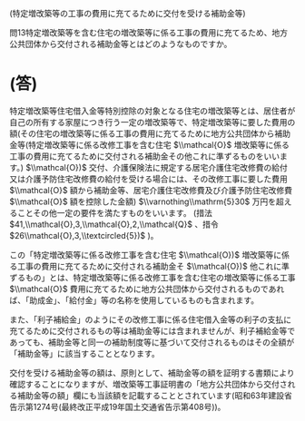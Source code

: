(特定増改築等の工事の費用に充てるために交付を受ける補助金等)

問13特定増改築等を含む住宅の増改築等に係る工事の費用に充てるため、地方公共団体から交付される補助金等とはどのようなものですか。

# (答)

特定増改築等住宅借入金等特別控除の対象となる住宅の増改築等とは、居住者が自己の所有する家屋につき行う一定の増改築等で、特定増改築等に要した費用の額(その住宅の増改築等に係る工事の費用に充てるために地方公共団体から補助金等(特定増改築等に係る改修工事を含む住宅 $\\mathcal{O}$ 増改築等に係る工事の費用に充てるために交付される補助金その他これに準ずるものをいいます。) $\\mathcal{O})$ 交付、介護保険法に規定する居宅介護住宅改修費の給付又は介護予防住宅改修費の給付を受ける場合には、その改修工事に要した費用 $\\mathcal{O}$ 額から補助金等、居宅介護住宅改修費及び介護予防住宅改修費 $\\mathcal{O}$ 額を控除した金額) $\\varnothing\\mathrm{5}30$ 万円を超えることその他一定の要件を満たすものをいいます。 (措法 $41,\\mathcal{O},3,\\mathcal{O},2,\\mathcal{Q}$ 、措令 $26\\mathcal{O},3,\\textcircled{5})$ )。

この「特定増改築等に係る改修工事を含む住宅 $\\mathcal{O})$ 増改築等に係る工事の費用に充てるために交付される補助金そ $\\mathcal{O})$ 他これに準ずるもの」とは、特定増改築等に係る改修工事を含む住宅の増改築等に係る工事 $\\mathcal{O}$ 費用に充てるために地方公共団体から交付されるものであれば、「助成金」、「給付金」等の名称を使用しているものも含まれます。

また、「利子補給金」のようにその改修工事に係る住宅借入金等の利子の支払に充てるために交付されるもの等は補助金等には含まれませんが、利子補給金等であっても、補助金等と同一の補助制度等に基づいて交付されるものはその全額が「補助金等」に該当することとなります。

交付を受ける補助金等の額は、原則として、補助金等の額を証明する書類により確認することになりますが、増改築等工事証明書の「地方公共団体から交付される補助金等の額」欄にも当該額を記載することとされています(昭和63年建設省告示第1274号(最終改正平成19年国土交通省告示第408号))。